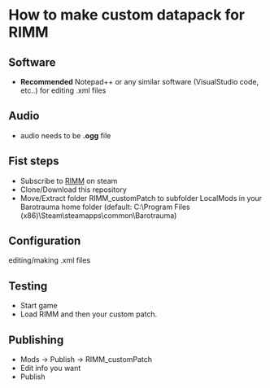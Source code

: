 # How to make custom datapack for RIMM
## Software
- **Recommended** Notepad++ or any similar software (VisualStudio code, etc..) for editing .xml files
## Audio
- audio needs to be **.ogg** file
## Fist steps
- Subscribe to [RIMM](https://steamcommunity.com/sharedfiles/filedetails/?id=2728646394) on steam
- Clone/Download this repository
- Move/Extract folder RIMM_customPatch to subfolder LocalMods in your Barotrauma home folder (default: C:\Program Files (x86)\Steam\steamapps\common\Barotrauma)
## Configuration
editing/making .xml files
## Testing
- Start game
- Load RIMM and then your custom patch.
## Publishing
- Mods -> Publish -> RIMM_customPatch
- Edit info you want
- Publish
